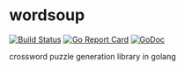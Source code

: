 # wordsoup
[![Build Status](https://travis-ci.org/baskeboler/wordsoup.svg?branch=master)](https://travis-ci.org/baskeboler/wordsoup)
[![Go Report Card](https://goreportcard.com/badge/github.com/baskeboler/wordsoup)](https://goreportcard.com/report/github.com/baskeboler/wordsoup)
[![GoDoc](https://godoc.org/github.com/baskeboler/wordsoup?status.svg)](https://godoc.org/github.com/baskeboler/wordsoup)

crossword puzzle generation library in golang
